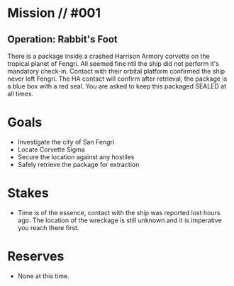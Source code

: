 # Mission // #001
## Operation: Rabbit's Foot
There is a package inside a crashed Harrison Armory corvette on the tropical planet of Fengri. All seemed fine ntil the ship did not perform it's mandatory check-in. Contact with their orbital platform confirmed the ship never left Fengri. The HA contact will confirm after retrieval, the package is a blue box with a red seal. You are asked to keep this packaged SEALED at all times.
# Goals
- Investigate the city of San Fengri
- Locate Corvette Sigma
- Secure the location against any hostiles
- Safely retrieve the package for extraction

# Stakes
- Time is of the essence, contact with the ship was reported lost hours ago. The location of the wreckage is still unknown and it is imperative you reach there first.

# Reserves
- None at this time.
